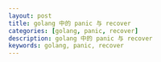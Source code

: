 ```yaml
---
layout: post
title: golang 中的 panic 与 recover
categories: [golang, panic, recover]
description: golang 中的 panic 与 recover
keywords: golang, panic, recover
---
```


